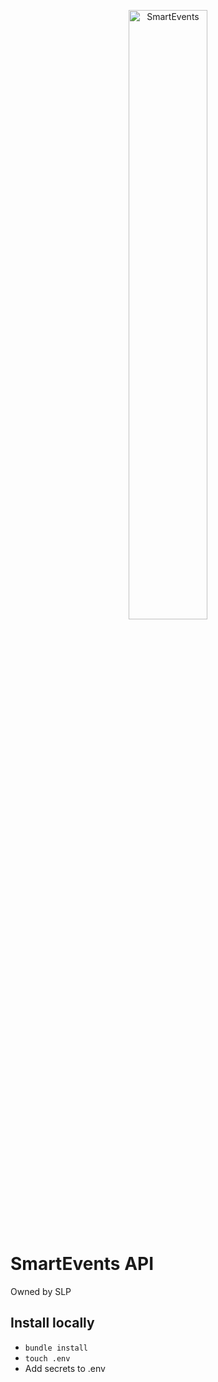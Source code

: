 <p align="center">
  <img src="https://user-images.githubusercontent.com/38381688/115946578-2badfa00-a490-11eb-8b02-22db0e78e408.png" alt="SmartEvents" width="50%">
</p>

# SmartEvents API
Owned by SLP

## Install locally
* `bundle install`
* `touch .env`
* Add secrets to .env

